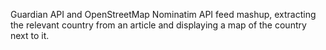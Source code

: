 Guardian API and OpenStreetMap Nominatim API feed mashup, extracting the relevant country from an article and displaying a map of the country next to it.
